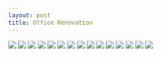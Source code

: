 ```yaml
---
layout: post
title: Office Renovation
---
```

![](../img/office/office1.jpg)
![](../img/office/office2.jpg)
![](../img/office/office3.jpg)
![](../img/office/office4.jpg)
![](../img/office/office5.jpg)
![](../img/office/office6.jpg)
![](../img/office/office7.jpg)
![](../img/office/office8.jpg)
![](../img/office/office9.jpg)
![](../img/office/office10.jpg)
![](../img/office/office11.jpg)
![](../img/office/office12.jpg)
![](../img/office/office13.jpg)
![](../img/office/office14.jpg)
![](../img/office/office15.jpg)
